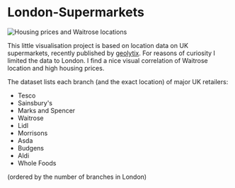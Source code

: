 London-Supermarkets
===================

![Housing prices and Waitrose locations](Maps/Waitrose_Housing.png)

This little visualisation project is based on location data on UK supermarkets, recently published by [geolytix](http://geolytix.co.uk/blog/?p=238). For reasons of curiosity I limited the data to London. I find a nice visual correlation of Waitrose location and high housing prices. 

The dataset lists each branch (and the exact location) of major UK retailers:
* Tesco
* Sainsbury's
* Marks and Spencer
* Waitrose
* Lidl
* Morrisons
* Asda
* Budgens
* Aldi
* Whole Foods

(ordered by the number of branches in London)

